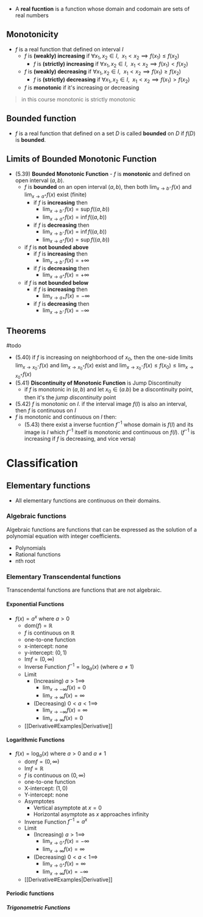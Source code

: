 
- A **real fucntion** is a function whose domain and codomain are sets of real numbers

## Monotonicity

- $f$ is a real function that defined on interval $I$
	- $f$ is **(weakly) increasing** if $\forall x_{1},x_{2}\in{I},~~ x_{1}<x_{2}\implies{f(x_{1})\leq f(x_{2})}$
		- $f$ is **(strictly) increasing** if $\forall x_{1},x_{2}\in{I},~~ x_{1}<x_{2}\implies{f(x_{1})< f(x_{2})}$
	- $f$ is **(weakly) decreasing** if $\forall x_{1},x_{2}\in{I},~~ x_{1}<x_{2}\implies{f(x_{1}) \geq f(x_{2})}$
		- $f$ is **(strictly) decreasing** if $\forall x_{1},x_{2}\in{I},~~ x_{1}<x_{2}\implies{f(x_{1})> f(x_{2})}$
	- $f$ is **monotonic** if it's increasing or decreasing

>in this course monotonic is strictly monotonic

## Bounded function 

- $f$ is a real function that defined on a set $D$ is called **bounded** on $D$ if $f(D)$ is **bounded**.

## Limits of Bounded Monotonic Function 

- (5.39) **Bounded Monotonic Function** - $f$ is **monotonic** and defined on open interval $(a,b)$.
	- $f$ is **bounded** on an open interval $(a,b)$, then both $\displaystyle\lim_{ x \to b^{-} }f(x)$ and $\displaystyle\lim_{ x \to a^{+} }f(x)$ exist (finite)
		- if $f$ is **increasing** then 
			- $\displaystyle\lim_{ x \to b^{-} }f(x)=\sup f\big((a,b)\big)$ 
			- $\displaystyle\lim_{ x \to a^{+} }f(x)=\inf f\big((a,b)\big)$ 
		- if $f$ is **decreasing** then 
			- $\displaystyle\lim_{ x \to b^{-} }f(x)=\inf f\big((a,b)\big)$ 
			- $\displaystyle\lim_{ x \to a^{+} }f(x)=\sup f\big((a,b)\big)$ 
	- if $f$ is **not bounded above**
		- if $f$ is **increasing** then 
			- $\displaystyle\lim_{ x \to b^{-} }f(x)=+\infty$ 
		- if $f$ is **decreasing** then 
			- $\displaystyle\lim_{ x \to a^{+} }f(x)=+\infty$ 
	- if $f$ is **not bounded below**
		- if $f$ is **increasing** then 
			- $\displaystyle\lim_{ x \to a{+} }f(x)=-\infty$ 
		- if $f$ is **decreasing** then 
			- $\displaystyle\lim_{ x \to b^{-} }f(x)=-\infty$ 


## Theorems 

#todo 

- (5.40) if $f$ is increasing on neighborhood of $x_{0}$, then the one-side limits $\displaystyle\lim_{ x \to x_{0}^{-} }f(x)$ and $\displaystyle\lim_{ x \to x_{0}^{+} }f(x)$ exist and $\displaystyle\lim_{ x \to x_{0}^{-} }f(x)\leq f(x_{0})\leq\lim_{ x \to x_{0}^{+} }f(x)$
- (5.41) **Discontinuity of Monotonic Function** is Jump Discontinuity
	- if $f$ is monotonic in $(a,b)$ and let $x_{0}\in{(a.b)}$ be a discontinuity point, then it's the *jump discontinuity* point
- (5.42) $f$ is monotonic on $I$. if the interval image $f(I)$ is also an interval, then $f$ is continuous on $I$
- $f$ is monotonic and continuous on $I$ then: 
	- (5.43) there exist a inverse fucntion $f^{-1}$ whose domain is $f(I)$ and its image is $I$ which $f^{-1}$ itself is monotonic and continuous on $f(I)$. ($f^{-1}$ is increasing if $f$ is decreasing, and vice versa)


# Classification

## Elementary functions

- All elementary functions are continuous on their domains.


### Algebraic functions

Algebraic functions are functions that can be expressed as the solution of a polynomial equation with integer coefficients.

- Polynomials
- Rational functions
- nth root

### Elementary Transcendental functions

Transcendental functions are functions that are not algebraic.
#### Exponential Functions

- $f(x)=a^x$ where $a>0$
	- $\text{dom}(f)=\mathbb{R}$
	- $f$ is continuous on $\mathbb{R}$
	- one-to-one function
	- x-intercept: none
	- y-intercept:  $(0,1)$
	- $\text{Im}f=(0,\infty)$
	- Inverse Function $f^{-1}=\log_{a}(x)$ (where $a\neq 1$)
	- Limit  
		- (Increasing) $a>1\implies$ 
			- $\displaystyle\lim_{ x \to -\infty }f(x)=0$
			- $\displaystyle\lim_{ x \to \infty }f(x)=\infty$
		- (Decreasing) $0<a<1\implies$ 
			- $\displaystyle\lim_{ x \to -\infty }f(x)=\infty$
			- $\displaystyle\lim_{ x \to \infty }f(x)=0$
	- [[Derivative#Examples|Derivative]]



#### Logarithmic Functions

- $f(x)=\log_{a}(x)$ where $a>0$ and $a\neq 1$
	- $\text{dom}f=(0,\infty)$
	- $\text{Im}f=\mathbb{R}$
	- $f$ is continuous on $(0,\infty)$
	- one-to-one function
	- X-intercept: $(1,0)$
	- Y-intercept: none
	- Asymptotes
		- Vertical asymptote at $x=0$
		- Horizontal asymptote as $x$ approaches infinity
	- Inverse Function $f^{-1}=a^x$
	- Limit  
		- (Increasing) $a>1\implies$ 
			- $\displaystyle\lim_{ x \to 0^+}f(x)= -\infty$
			- $\displaystyle\lim_{ x \to \infty }f(x)=\infty$
		- (Decreasing) $0<a<1\implies$ 
			- $\displaystyle\lim_{ x \to 0^+ }f(x)=\infty$
			- $\displaystyle\lim_{ x \to \infty }f(x)=-\infty$
	- [[Derivative#Examples|Derivative]]


#### Periodic functions

##### Trigonometric Functions 



